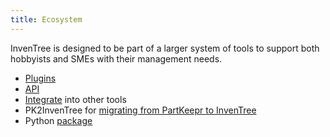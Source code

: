 ```yaml
---
title: Ecosystem
---
```


InvenTree is designed to be part of a larger system of tools to support both hobbyists and SMEs with their management needs.

- [Plugins](plugin)
- [API](api)
- [Integrate](integrate) into other tools
- PK2InvenTree for [migrating from PartKeepr to InvenTree](https://github.com/rgilham/PK2InvenTree)
- Python [package](https://docs.inventree.org/en/stable/api/python/python/) 
